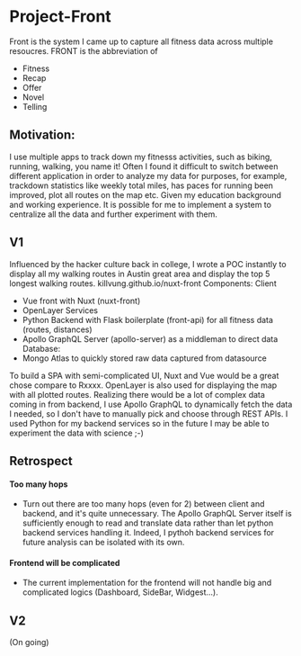 # Project-Front
Front is the system I came up to capture all fitness data across multiple resoucres. FRONT is the abbreviation of 
- Fitness
- Recap
- Offer
- Novel
- Telling

## Motivation:
I use multiple apps to track down my fitnesss activities, such as biking, running, walking, you name it! Often I found it difficult to switch between different application in order to analyze my data for purposes, for example, trackdown statistics like weekly total miles, has paces for running been improved, plot all routes on the map etc. Given my education background and working experience. It is possible for me to implement a system to centralize all the data and further experiment with them.

## V1
Influenced by the hacker culture back in college, I wrote a POC instantly to display all my walking routes in Austin great area and display the top 5 longest walking routes. killvung.github.io/nuxt-front
Components:
Client
- Vue front with Nuxt (nuxt-front)
- OpenLayer
Services
- Python Backend with Flask boilerplate (front-api) for all fitness data (routes, distances)
- Apollo GraphQL Server (apollo-server) as a middleman to direct data
Database:
- Mongo Atlas to quickly stored raw data captured from datasource

To build a SPA with semi-complicated UI, Nuxt and Vue would be a great chose compare to Rxxxx. OpenLayer is also used for displaying the map with all plotted routes. Realizing there would be a lot of complex data coming in from backend, I use Apollo GraphQL to dynamically fetch the data I needed, so I don't have to manually pick and choose through REST APIs. I used Python for my backend services so in the future I may be able to experiment the data with science ;-) 

## Retrospect
#### Too many hops
- Turn out there are too many hops (even for 2) between client and backend, and it's quite unnecessary. The Apollo GraphQL Server itself is sufficiently enough to read and translate data rather than let python backend services handling it. Indeed, I pythoh backend services for future analysis can be isolated with its own. 
#### Frontend will be complicated
- The current implementation for the frontend will not handle big and complicated logics (Dashboard, SideBar, Widgest...).

## V2
(On going)
